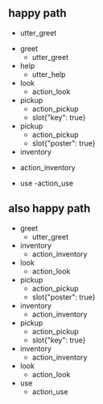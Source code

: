## happy path
  - utter_greet
* greet
  - utter_greet
* help
  - utter_help
* look
  - action_look
* pickup
  - action_pickup
  - slot{"key": true}
* pickup
  - action_pickup
  - slot{"poster": true}
 * inventory
  - action_inventory
* use
  -action_use

## also happy path
* greet
  - utter_greet
* inventory
  - action_inventory
* look
  - action_look
* pickup
  - action_pickup
  - slot{"poster": true}
* inventory
  - action_inventory
* pickup
  - action_pickup
  - slot{"key": true}
* inventory
  - action_inventory
* look
  - action_look    
* use
  - action_use

